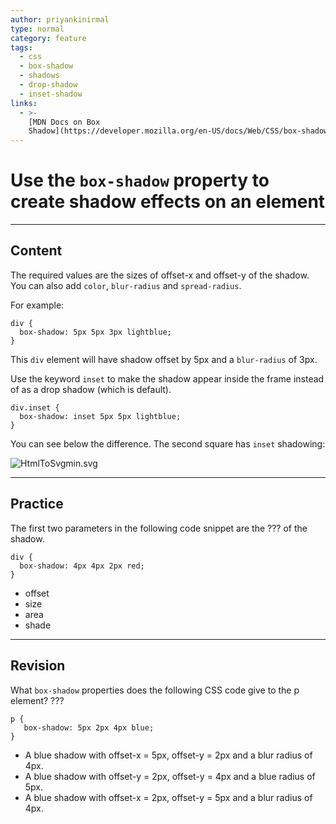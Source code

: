 ```yaml
---
author: priyankinirmal
type: normal
category: feature
tags:
  - css
  - box-shadow
  - shadows
  - drop-shadow
  - inset-shadow
links:
  - >-
    [MDN Docs on Box
    Shadow](https://developer.mozilla.org/en-US/docs/Web/CSS/box-shadow){documentation}
---
```


# Use the `box-shadow` property to create shadow effects on an element


---

## Content

The required values are the sizes of offset-x and offset-y of the shadow. You can also add `color`, `blur-radius` and `spread-radius`.

For example:

```plain-text
div {
  box-shadow: 5px 5px 3px lightblue;
}
```

This `div` element will have shadow offset by 5px and a `blur-radius` of 3px.

Use the keyword `inset` to make the shadow appear inside the frame instead of as a drop shadow (which is default).

```plain-text
div.inset {
  box-shadow: inset 5px 5px lightblue;
}
```

You can see below the difference. The second square has `inset` shadowing:

![HtmlToSvgmin.svg](https://img.enkipro.com/1bb0bc1538f8e30b988878ad516e97c9.png)


---

## Practice

The first two parameters in the following code snippet are the ??? of the shadow.

```plain-text
div {
  box-shadow: 4px 4px 2px red;
}
```

- offset
- size
- area
- shade


---

## Revision

What `box-shadow` properties does the following CSS code give to the p element? ???

```plain-text
p {
   box-shadow: 5px 2px 4px blue;
}
```

- A blue shadow with offset-x = 5px, offset-y = 2px and a blur radius of 4px.
- A blue shadow with offset-y = 2px, offset-y = 4px and a blue radius of 5px.
- A blue shadow with offset-x = 2px, offset-y = 5px and a blur radius of 4px.
